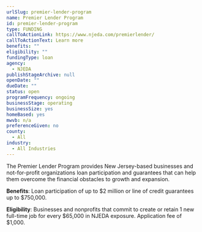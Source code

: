 ```yaml
---
urlSlug: premier-lender-program
name: Premier Lender Program
id: premier-lender-program
type: FUNDING
callToActionLink: https://www.njeda.com/premierlender/
callToActionText: Learn more
benefits: ""
eligibility: ""
fundingType: loan
agency:
  - NJEDA
publishStageArchive: null
openDate: ""
dueDate: ""
status: open
programFrequency: ongoing
businessStage: operating
businessSize: yes
homeBased: yes
mwvb: n/a
preferenceGiven: no
county:
  - All
industry:
  - All Industries
---
```

The Premier Lender Program provides New Jersey-based businesses and not-for-profit organizations loan participation and guarantees that can help them overcome the financial obstacles to growth and expansion.

**Benefits**: Loan participation of up to $2 million or line of credit guarantees up to $750,000.

**Eligibility**: Businesses and nonprofits that commit to create or retain 1 new full-time job for every $65,000 in NJEDA exposure. Application fee of $1,000.